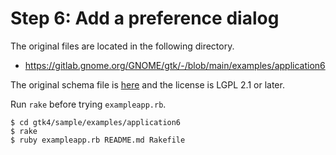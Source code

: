 # Step 6: Add a preference dialog

The original files are located in the following directory.

- https://gitlab.gnome.org/GNOME/gtk/-/blob/main/examples/application6

The original schema file is [here](https://gitlab.gnome.org/GNOME/gtk/-/blob/main/examples/application6/org.gtk.exampleapp.gschema.xml) and the license is LGPL 2.1 or later.

Run `rake` before trying `exampleapp.rb`.

```console
$ cd gtk4/sample/examples/application6
$ rake
$ ruby exampleapp.rb README.md Rakefile
```
